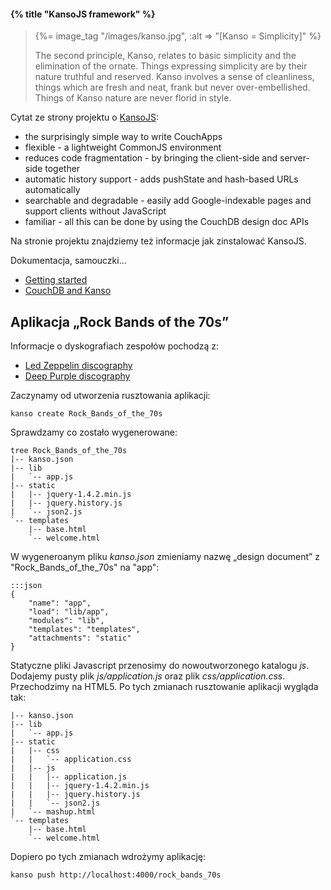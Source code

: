 #### {% title "KansoJS framework" %}

<blockquote>
 {%= image_tag "/images/kanso.jpg", :alt => "[Kanso = Simplicity]" %}
 <p>
   The second principle, Kanso, relates to basic simplicity and the
   elimination of the ornate. Things expressing simplicity are by
   their nature truthful and reserved. Kanso involves a sense of
   cleanliness, things which are fresh and neat, frank but never
   over-embellished. Things of Kanso nature are never florid in style.
</blockquote>

Cytat ze strony projektu o [KansoJS](http://kansojs.org/):

* the surprisingly simple way to write CouchApps
* flexible - a lightweight CommonJS environment
* reduces code fragmentation - by bringing the client-side and server-side together
* automatic history support - adds pushState and hash-based URLs automatically
* searchable and degradable - easily add Google-indexable pages and support clients without JavaScript
* familiar - all this can be done by using the CouchDB design doc APIs

Na stronie projektu znajdziemy też informacje jak zinstalować KansoJS.

Dokumentacja, samouczki…

* [Getting started](http://kansojs.org/guides/getting_started.html)
* [CouchDB and Kanso](http://icyrock.com/blog/2011/08/couchdb-and-kanso/)


## Aplikacja „Rock Bands of the 70s”

Informacje o dyskografiach zespołów pochodzą z:

* [Led Zeppelin discography](http://en.wikipedia.org/wiki/Led_Zeppelin_discography)
* [Deep Purple discography](http://en.wikipedia.org/wiki/Deep_Purple_discography)

Zaczynamy od utworzenia rusztowania aplikacji:

    kanso create Rock_Bands_of_the_70s

Sprawdzamy co zostało wygenerowane:

    tree Rock_Bands_of_the_70s
    |-- kanso.json
    |-- lib
    |   `-- app.js
    |-- static
    |   |-- jquery-1.4.2.min.js
    |   |-- jquery.history.js
    |   `-- json2.js
    `-- templates
        |-- base.html
        `-- welcome.html

W wygeneroanym pliku *kanso.json* zmieniamy nazwę „design document”
z "Rock_Bands_of_the_70s" na "app":

    :::json
    {
        "name": "app",
        "load": "lib/app",
        "modules": "lib",
        "templates": "templates",
        "attachments": "static"
    }

Statyczne pliki Javascript przenosimy do nowoutworzonego katalogu
*js*. Dodajemy pusty plik *js/application.js* oraz
plik *css/application.css*. Przechodzimy na HTML5.
Po tych zmianach rusztowanie aplikacji wygląda tak:

    |-- kanso.json
    |-- lib
    |   `-- app.js
    |-- static
    |   |-- css
    |   |   `-- application.css
    |   |-- js
    |   |   |-- application.js
    |   |   |-- jquery-1.4.2.min.js
    |   |   |-- jquery.history.js
    |   |   `-- json2.js
    |   `-- mashup.html
    `-- templates
        |-- base.html
        `-- welcome.html

Dopiero po tych zmianach wdrożymy aplikację:

    kanso push http://localhost:4000/rock_bands_70s
